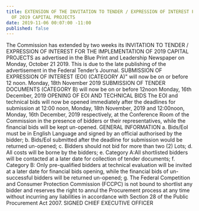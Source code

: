 ```yaml
---
title: EXTENSION OF THE INVITATION TO TENDER / EXPRESSION OF INTEREST FOR THE IMPLEMENTATION
  OF 2019 CAPITAL PROJECTS
date: 2019-11-06 00:07:00 -11:00
published: false
---
```


The Commission has extended by two weeks its INVITATION TO TENDER / EXPRESSION OF INTEREST FOR THE IMPLEMENTATION OF 2019 CAPITAL PROJECTS as advertised in the Blue Print and Leadership Newspaper on Monday, October 21 2019. 
This is due to the late publishing of the advertisement in the Federal Tender’s Journal.
 SUBMISSION OF EXPRESSION OF INTEREST (EOI) (CATEGORY A)" will now be on or before 12 noon. Monday, 18th November 2019 
SUBMISSION OF TENDER DOCUMENTS (CATEGORY B) will now be on or before 12noon Monday, 16th December, 2019
OPENING OF EOI AND TECHNICAL BIDS
The EOI and technical bids will now be opened immediately after the deadlines for submission at 12:00 noon, Monday, 18th November, 2019 and 12:00noon, Monday, 16th December, 2019 respectively, at the Conference Room of the Commission in the presence of bidders or their representatives, while the financial bids will be kept un-opened. 
GENERAL INFORMATION
a.	Bids/EoI must be in English Language and signed by an official authorised by the bidder;
b.	Bids/EoI submitted after the deadline for submission would be returned un-opened;
c.	Bidders should not bid for more than two (2) Lots;
d.	All costs will be borne by the bidders;
e.	Category A:All shortlisted bidders will be contacted at a later date for collection of tender documents;
f.	Category B: Only pre-qualified bidders at technical evaluation will be invited at a later date for financial bids opening, while the financial bids of un-successful bidders will be returned un-opened;
g.	The Federal Competition and Consumer Protection Commission  (FCCPC) is not bound to shortlist any bidder and reserves the right to annul the Procurement process at any time without incurring any liabilities in accordance with Section 28 of the Public Procurement Act 2007. 
SIGNED
CHIEF EXECUTIVE OFFICER

